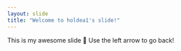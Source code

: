```yaml
---
layout: slide
title: "Welcome to holdea1's slide!"
---
```

This is my awesome slide :tada:
Use the left arrow to go back!
